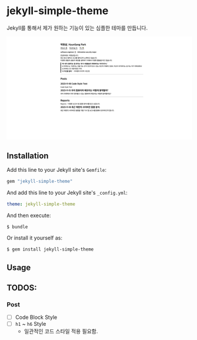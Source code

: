 # jekyll-simple-theme
Jekyll를 통해서 제가 원하는 기능이 있는 심플한 테마를 만듭니다.

![README](./README.png)

## Installation
Add this line to your Jekyll site's `Gemfile`:
```ruby
gem "jekyll-simple-theme"
```

And add this line to your Jekyll site's `_config.yml`:

```yaml
theme: jekyll-simple-theme
```

And then execute:
```
$ bundle
```

Or install it yourself as:
```bash
$ gem install jekyll-simple-theme
```

## Usage


## TODOS:
### Post
- [ ] Code Block Style
- [ ] `h1` ~ `h6` Style 
  -  일관적인 코드 스타일 적용 필요함.